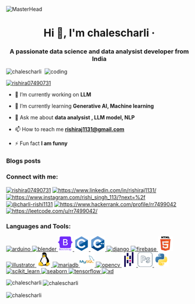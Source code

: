 ![MasterHead](https://media.istockphoto.com/id/1473149698/photo/business-finance-data-analytics-graph-advisor-using-kpi-dashboard-on-virtual-screen-financial.jpg?s=1024x1024&w=is&k=20&c=5S-E0wmpkVVHpXCmWie3NPWVtsR-feZ9XcSlkTQUUTo=)
<h1 align="center">Hi 👋, I'm chalescharli ·</h1>
<h3 align="center">A passionate data science and data analysist developer from India</h3>
<img align= "right" alt= "coding" width = "400" src="https://img.freepik.com/free-photo/programming-background-with-person-working-with-codes-computer_23-2150010125.jpg?w=1060&t=st=1718056809~exp=1718057409~hmac=001a3bf16a23b5832215af6ed80ce70785583dc01853106084d6b845ab34786b">

<p align="left"> <img src="https://komarev.com/ghpvc/?username=chalescharli&label=Profile%20views&color=0e75b6&style=flat" alt="chalescharli" /> </p>

<p align="left"> <a href="https://twitter.com/rishira07490731" target="blank"><img src="https://img.shields.io/twitter/follow/rishira07490731?logo=twitter&style=for-the-badge" alt="rishira07490731" /></a> </p>

- 🔭 I’m currently working on **LLM**

- 🌱 I’m currently learning **Generative AI, Machine learning**

- 💬 Ask me about **data analysist , LLM model, NLP**

- 📫 How to reach me **rishiraj1131@gmail.com**

- ⚡ Fun fact **I am funny**

### Blogs posts
<!-- BLOG-POST-LIST:START -->
<!-- BLOG-POST-LIST:END -->

<h3 align="left">Connect with me:</h3>
<p align="left">
<a href="https://twitter.com/rishira07490731" target="blank"><img align="center" src="https://raw.githubusercontent.com/rahuldkjain/github-profile-readme-generator/master/src/images/icons/Social/twitter.svg" alt="rishira07490731" height="30" width="40" /></a>
<a href="https://linkedin.com/in/https://www.linkedin.com/in/rishiraj1131/" target="blank"><img align="center" src="https://raw.githubusercontent.com/rahuldkjain/github-profile-readme-generator/master/src/images/icons/Social/linked-in-alt.svg" alt="https://www.linkedin.com/in/rishiraj1131/" height="30" width="40" /></a>
<a href="https://instagram.com/https://www.instagram.com/rishi_singh_113/?next=%2f" target="blank"><img align="center" src="https://raw.githubusercontent.com/rahuldkjain/github-profile-readme-generator/master/src/images/icons/Social/instagram.svg" alt="https://www.instagram.com/rishi_singh_113/?next=%2f" height="30" width="40" /></a>
<a href="https://medium.com/@charli-rishi1131" target="blank"><img align="center" src="https://raw.githubusercontent.com/rahuldkjain/github-profile-readme-generator/master/src/images/icons/Social/medium.svg" alt="@charli-rishi1131" height="30" width="40" /></a>
<a href="https://www.hackerrank.com/https://www.hackerrank.com/profile/rr7499042" target="blank"><img align="center" src="https://raw.githubusercontent.com/rahuldkjain/github-profile-readme-generator/master/src/images/icons/Social/hackerrank.svg" alt="https://www.hackerrank.com/profile/rr7499042" height="30" width="40" /></a>
<a href="https://www.leetcode.com/https://leetcode.com/u/rr7499042/" target="blank"><img align="center" src="https://raw.githubusercontent.com/rahuldkjain/github-profile-readme-generator/master/src/images/icons/Social/leet-code.svg" alt="https://leetcode.com/u/rr7499042/" height="30" width="40" /></a>
</p>

<h3 align="left">Languages and Tools:</h3>
<p align="left"> <a href="https://www.arduino.cc/" target="_blank" rel="noreferrer"> <img src="https://cdn.worldvectorlogo.com/logos/arduino-1.svg" alt="arduino" width="40" height="40"/> </a> <a href="https://www.blender.org/" target="_blank" rel="noreferrer"> <img src="https://download.blender.org/branding/community/blender_community_badge_white.svg" alt="blender" width="40" height="40"/> </a> <a href="https://getbootstrap.com" target="_blank" rel="noreferrer"> <img src="https://raw.githubusercontent.com/devicons/devicon/master/icons/bootstrap/bootstrap-plain-wordmark.svg" alt="bootstrap" width="40" height="40"/> </a> <a href="https://www.cprogramming.com/" target="_blank" rel="noreferrer"> <img src="https://raw.githubusercontent.com/devicons/devicon/master/icons/c/c-original.svg" alt="c" width="40" height="40"/> </a> <a href="https://www.w3schools.com/cpp/" target="_blank" rel="noreferrer"> <img src="https://raw.githubusercontent.com/devicons/devicon/master/icons/cplusplus/cplusplus-original.svg" alt="cplusplus" width="40" height="40"/> </a> <a href="https://www.djangoproject.com/" target="_blank" rel="noreferrer"> <img src="https://cdn.worldvectorlogo.com/logos/django.svg" alt="django" width="40" height="40"/> </a> <a href="https://firebase.google.com/" target="_blank" rel="noreferrer"> <img src="https://www.vectorlogo.zone/logos/firebase/firebase-icon.svg" alt="firebase" width="40" height="40"/> </a> <a href="https://www.w3.org/html/" target="_blank" rel="noreferrer"> <img src="https://raw.githubusercontent.com/devicons/devicon/master/icons/html5/html5-original-wordmark.svg" alt="html5" width="40" height="40"/> </a> <a href="https://www.adobe.com/in/products/illustrator.html" target="_blank" rel="noreferrer"> <img src="https://www.vectorlogo.zone/logos/adobe_illustrator/adobe_illustrator-icon.svg" alt="illustrator" width="40" height="40"/> </a> <a href="https://www.linux.org/" target="_blank" rel="noreferrer"> <img src="https://raw.githubusercontent.com/devicons/devicon/master/icons/linux/linux-original.svg" alt="linux" width="40" height="40"/> </a> <a href="https://mariadb.org/" target="_blank" rel="noreferrer"> <img src="https://www.vectorlogo.zone/logos/mariadb/mariadb-icon.svg" alt="mariadb" width="40" height="40"/> </a> <a href="https://www.mysql.com/" target="_blank" rel="noreferrer"> <img src="https://raw.githubusercontent.com/devicons/devicon/master/icons/mysql/mysql-original-wordmark.svg" alt="mysql" width="40" height="40"/> </a> <a href="https://opencv.org/" target="_blank" rel="noreferrer"> <img src="https://www.vectorlogo.zone/logos/opencv/opencv-icon.svg" alt="opencv" width="40" height="40"/> </a> <a href="https://pandas.pydata.org/" target="_blank" rel="noreferrer"> <img src="https://raw.githubusercontent.com/devicons/devicon/2ae2a900d2f041da66e950e4d48052658d850630/icons/pandas/pandas-original.svg" alt="pandas" width="40" height="40"/> </a> <a href="https://www.photoshop.com/en" target="_blank" rel="noreferrer"> <img src="https://raw.githubusercontent.com/devicons/devicon/master/icons/photoshop/photoshop-line.svg" alt="photoshop" width="40" height="40"/> </a> <a href="https://www.python.org" target="_blank" rel="noreferrer"> <img src="https://raw.githubusercontent.com/devicons/devicon/master/icons/python/python-original.svg" alt="python" width="40" height="40"/> </a> <a href="https://scikit-learn.org/" target="_blank" rel="noreferrer"> <img src="https://upload.wikimedia.org/wikipedia/commons/0/05/Scikit_learn_logo_small.svg" alt="scikit_learn" width="40" height="40"/> </a> <a href="https://seaborn.pydata.org/" target="_blank" rel="noreferrer"> <img src="https://seaborn.pydata.org/_images/logo-mark-lightbg.svg" alt="seaborn" width="40" height="40"/> </a> <a href="https://www.tensorflow.org" target="_blank" rel="noreferrer"> <img src="https://www.vectorlogo.zone/logos/tensorflow/tensorflow-icon.svg" alt="tensorflow" width="40" height="40"/> </a> <a href="https://www.adobe.com/products/xd.html" target="_blank" rel="noreferrer"> <img src="https://cdn.worldvectorlogo.com/logos/adobe-xd.svg" alt="xd" width="40" height="40"/> </a> </p>

<p><img align="left" src="https://github-readme-stats.vercel.app/api/top-langs?username=chalescharli&show_icons=true&locale=en&layout=compact" alt="chalescharli" /></p>

<p>&nbsp;<img align="center" src="https://github-readme-stats.vercel.app/api?username=chalescharli&show_icons=true&locale=en" alt="chalescharli" /></p>

<p><img align="center" src="https://github-readme-streak-stats.herokuapp.com/?user=chalescharli&" alt="chalescharli" /></p>

